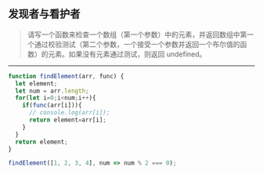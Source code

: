 ## 发现者与看护者

> 请写一个函数来检查一个数组（第一个参数）中的元素，并返回数组中第一个通过校验测试（第二个参数，一个接受一个参数并返回一个布尔值的函数）的元素。如果没有元素通过测试，则返回 undefined。
>

---

```js
function findElement(arr, func) {
  let element;
  let num = arr.length;
  for(let i=0;i<num;i++){
    if(func(arr[i])){
      // console.log(arr[i]);
      return element=arr[i];
    }
  }
  return element;
}

findElement([1, 2, 3, 4], num => num % 2 === 0);
```

